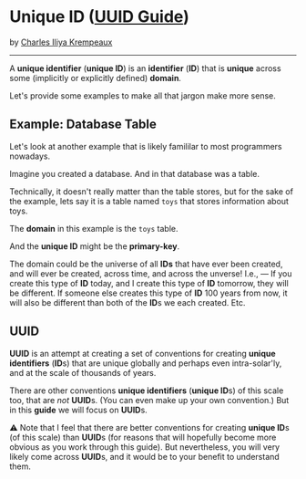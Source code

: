 # Unique ID ([UUID Guide](../../README.md))

by [Charles Iliya Krempeaux](http://changelog.ca/)

---

A **unique identifier** (**unique ID**) is an **identifier** (**ID**) that is **unique** across some (implicitly or explicitly defined) **domain**.

Let's provide some examples to make all that jargon make more sense.


## Example: Database Table

Let's look at another example that is likely famililar to most programmers nowadays.

Imagine you created a database.
And in that database was a table.

Technically, it doesn't really matter than the table stores, but for the sake of the example, lets say it is a table named `toys` that stores information about toys.

The **domain** in this example is the `toys` table.

And the **unique ID** might be the **primary-key**.


The domain could be the universe of all **IDs** that have ever been created, and will ever be created, across time, and across the unverse!
I.e., —
If you create this type of **ID** today, and I create this type of **ID** tomorrow, they will be different.
If someone else creates this type of **ID** 100 years from now, it will also be different than both of the **ID**s we each created.
Etc.

## UUID

**UUID** is an attempt at creating a set of conventions for creating **unique identifiers** (**ID**s) that are unique globally and perhaps even intra-solar'ly, and at the scale of thousands of years.

There are other conventions **unique identifiers** (**unique ID**s) of this scale too, that are _not_ **UUID**s.
(You can even make up your own convention.) 
But in this **guide** we will focus on **UUID**s.


⚠️ Note that I feel that there are better conventions for creating **unique ID**s (of this scale) than **UUID**s (for reasons that will hopefully become more obvious as you work through this guide). But nevertheless, you will very likely come across **UUID**s, and it would be to your benefit to understand them.
